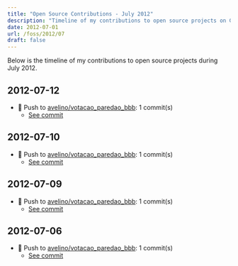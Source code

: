 ```yaml
---
title: "Open Source Contributions - July 2012"
description: "Timeline of my contributions to open source projects on GitHub during July 2012."
date: 2012-07-01
url: /foss/2012/07
draft: false
---
```


Below is the timeline of my contributions to open source projects during July 2012.

## 2012-07-12

- 🔨 Push to [avelino/votacao_paredao_bbb](https://github.com/avelino/votacao_paredao_bbb): 1 commit(s)
  - [See commit](https://github.com/avelino/votacao_paredao_bbb/commits/main/?author=avelino&since=2012-07-12&until=2012-07-12)

## 2012-07-10

- 🔨 Push to [avelino/votacao_paredao_bbb](https://github.com/avelino/votacao_paredao_bbb): 1 commit(s)
  - [See commit](https://github.com/avelino/votacao_paredao_bbb/commits/main/?author=avelino&since=2012-07-10&until=2012-07-10)

## 2012-07-09

- 🔨 Push to [avelino/votacao_paredao_bbb](https://github.com/avelino/votacao_paredao_bbb): 1 commit(s)
  - [See commit](https://github.com/avelino/votacao_paredao_bbb/commits/main/?author=avelino&since=2012-07-09&until=2012-07-09)

## 2012-07-06

- 🔨 Push to [avelino/votacao_paredao_bbb](https://github.com/avelino/votacao_paredao_bbb): 1 commit(s)
  - [See commit](https://github.com/avelino/votacao_paredao_bbb/commits/main/?author=avelino&since=2012-07-06&until=2012-07-06)

